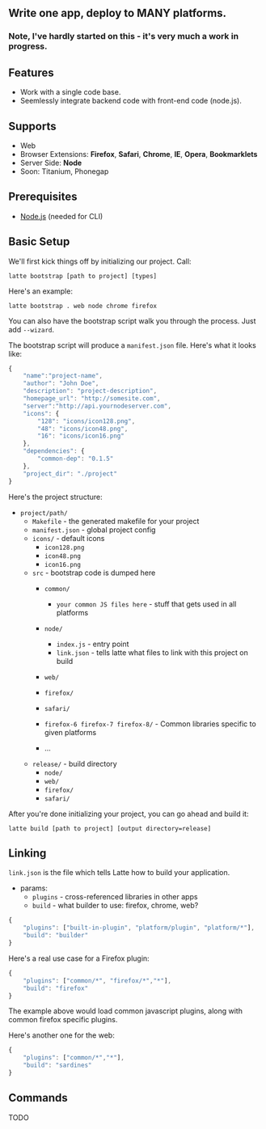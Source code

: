 ## Write one app, deploy to MANY platforms.

### Note, I've hardly started on this - it's very much a work in progress.

## Features

- Work with a single code base.
- Seemlessly integrate backend code with front-end code (node.js).

## Supports

- Web 
- Browser Extensions: **Firefox**, **Safari**, **Chrome**, **IE**, **Opera**, **Bookmarklets**
- Server Side: **Node**
- Soon: Titanium, Phonegap


## Prerequisites

- [Node.js](http://nodejs.org/) (needed for CLI)

## Basic Setup
	
We'll first kick things off by initializing our project. Call:

	latte bootstrap [path to project] [types]

Here's an example:

	latte bootstrap . web node chrome firefox

You can also have the bootstrap script walk you through the process. Just add `--wizard`.

The bootstrap script will produce a `manifest.json` file. Here's what it looks like:

```javascript
{
	"name":"project-name",
	"author": "John Doe",
	"description": "project-description",
	"homepage_url": "http://somesite.com",
	"server":"http://api.yournodeserver.com",
	"icons": {
		"128": "icons/icon128.png",
		"48": "icons/icon48.png",
		"16": "icons/icon16.png"
	},
	"dependencies": {
		"common-dep": "0.1.5"
	},
	"project_dir": "./project"
}
```

Here's the project structure:

- `project/path/`
	- `Makefile` - the generated makefile for your project
	- `manifest.json` - global project config
	- `icons/` - default icons
		- `icon128.png` 
		- `icon48.png`
		- `icon16.png`
	- `src` - bootstrap code is dumped here
		- `common/`
			- `your common JS files here` - stuff that gets used in all platforms
		- `node/`
			- `index.js` - entry point
			- `link.json` - tells latte what files to link with this project on build
		- `web/`
		- `firefox/`
		- `safari/`
		- `firefox-6 firefox-7 firefox-8/` -  Common libraries specific to given platforms

		- ...
	- `release/` - build directory
		- `node/`
		- `web/`
		- `firefox/`
		- `safari/`
		
After you're done initializing your project, you can go ahead and build it:

	latte build [path to project] [output directory=release]


## Linking

`link.json` is the file which tells Latte how to build your application. 

- params:
	- `plugins` - cross-referenced libraries in other apps
	- `build` - what builder to use: firefox, chrome, web? 

```javascript
{
	"plugins": ["built-in-plugin", "platform/plugin", "platform/*"],
	"build": "builder"
}
```

Here's a real use case for a Firefox plugin:

```javascript
{
	"plugins": ["common/*", "firefox/*","*"],
	"build": "firefox"
}
```

The example above would load common javascript plugins, along with common firefox specific plugins. 

Here's another one for the web:

```javascript
{
	"plugins": ["common/*","*"],
	"build": "sardines"
}
```


## Commands

TODO






